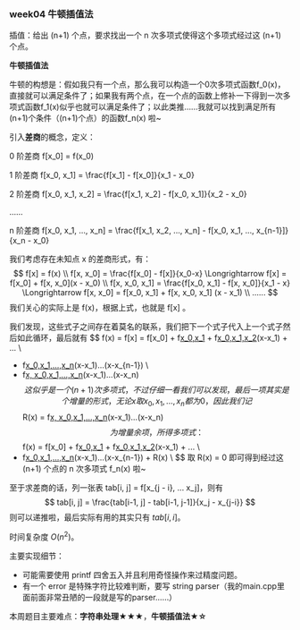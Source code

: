 ### week04 牛顿插值法

插值：给出 (n+1) 个点，要求找出一个 n 次多项式使得这个多项式经过这 (n+1) 个点。

**牛顿插值法**

牛顿的构想是：假如我只有一个点，那么我可以构造一个0次多项式函数f_0(x)，直接就可以满足条件了；如果我有两个点，在一个点的函数上修补一下得到一次多项式函数f_1(x)似乎也就可以满足条件了；以此类推……我就可以找到满足所有(n+1)个条件（(n+1)个点）的函数f_n(x) 啦~

引入**差商**的概念，定义：

0 阶差商 f[x_0] = f(x_0)

1 阶差商 f[x_0, x_1] = \frac{f[x_1] - f[x_0]}{x_1 - x_0}

2 阶差商 f[x_0, x_1, x_2] = \frac{f[x_1, x_2] - f[x_0, x_1]}{x_2 - x_0}

……

n 阶差商 f[x_0, x_1, ..., x_n] = \frac{f[x_1, x_2, ..., x_n] - f[x_0, x_1, ..., x_{n-1}]}{x_n - x_0}

我们考虑存在未知点 x 的差商形式，有：
$$
f[x] = f(x) \\
f[x, x_0] = \frac{f[x_0] - f[x]}{x_0-x} \Longrightarrow f[x] = f[x_0] + f[x, x_0](x - x_0) \\
f[x, x_0, x_1] = \frac{f[x_0, x_1] - f[x, x_0]}{x_1 - x} \Longrightarrow f[x, x_0] = f[x_0, x_1] + f[x, x_0, x_1] (x - x_1) \\
......
$$
我们关心的实际上是 f(x)，根据上式，也就是 f[x] 。

我们发现，这些式子之间存在着莫名的联系，我们把下一个式子代入上一个式子然后如此循环，最后就有
$$
f(x) = f[x] = f[x_0] + f[x_0,x_1](x-x_0) + f[x_0,x_1,x_2](x-x_0)(x-x_1) + ... \\
+ f[x_0,x_1,...,x_n](x-x_0)(x-x_1)...(x-x_{n-1}) \\
+ f[x, x_0,x_1,...,x_n](x-x_0)(x-x_1)...(x-x_n)
$$
这似乎是一个 (n+1) 次多项式，不过仔细一看我们可以发现，最后一项其实是个增量的形式，无论 x 取 x_0, x_1, ..., x_n 都为0，因此我们记
$$
R(x) = f[x, x_0,x_1,...,x_n](x-x_0)(x-x_1)...(x-x_n)
$$
为增量余项，所得多项式：
$$
f(x) = f[x_0] + f[x_0,x_1](x-x_0) + f[x_0,x_1,x_2](x-x_0)(x-x_1) + ... \\
+ f[x_0,x_1,...,x_n](x-x_0)(x-x_1)...(x-x_{n-1}) + R(x) \\
$$
取 R(x) = 0 即可得到经过这 (n+1) 个点的 n 次多项式 f_n(x) 啦~

至于求差商的话，列一张表 tab[i, j] = f[x_{j - i}, ... x_j]，则有
$$
tab[i, j] = \frac{tab[i-1, j] - tab[i-1, j-1]}{x_j - x_{j-i}}
$$
则可以递推啦，最后实际有用的其实只有 $tab[i, i]$。

时间复杂度 $O(n^2)$。

主要实现细节：

- 可能需要使用 printf 四舍五入并且利用奇怪操作来过精度问题。
- 有一个 error 是特殊字符比较难判断，要写 string parser（我的main.cpp里面前面非常丑陋的一段就是写的parser……）

本周题目主要难点：**字符串处理★★★**，**牛顿插值法★☆**





